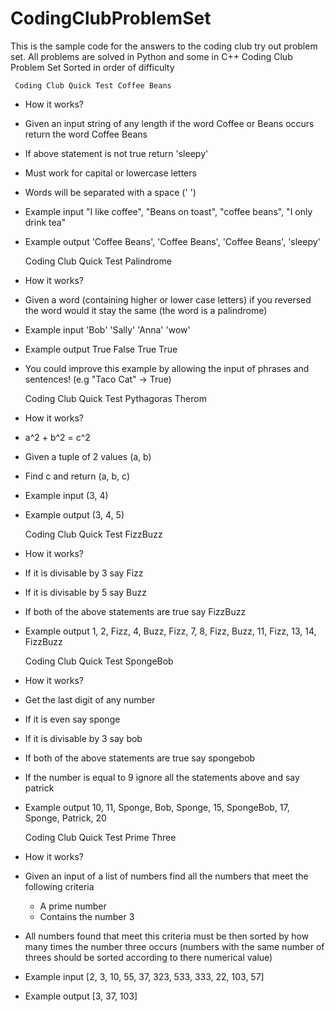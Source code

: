 # CodingClubProblemSet
This is the sample code for the answers to the coding club try out problem set. All problems are solved in Python and some in C++
Coding Club Problem Set
Sorted in order of difficulty


     Coding Club Quick Test Coffee Beans

 - How it works?
 
 - Given an input string of any length if the word Coffee or Beans occurs return the word Coffee Beans
 - If above statement is not true return 'sleepy'
 - Must work for capital or lowercase letters
 - Words will be separated with a space (' ')
 
 - Example input "I like coffee", "Beans on toast", "coffee beans", "I only drink tea"
 - Example output 'Coffee Beans', 'Coffee Beans', 'Coffee Beans', 'sleepy'


      Coding Club Quick Test Palindrome

 - How it works?
 
 - Given a word (containing higher or lower case letters) if you reversed the word would it stay the same (the word is a palindrome)

 - Example input 'Bob' 'Sally' 'Anna' 'wow'
 - Example output True False True True
 
 - You could improve this example by allowing the input of phrases and sentences! (e.g "Taco Cat" -> True)
 
 
      Coding Club Quick Test Pythagoras Therom

 - How it works?
 
 - a^2 + b^2 = c^2
 - Given a tuple of 2 values (a, b)
 - Find c and return (a, b, c)
 
 - Example input (3, 4) 
 - Example output (3, 4, 5)
 
 
      Coding Club Quick Test FizzBuzz

 - How it works?

 - If it is divisable by 3 say Fizz
 - If it is divisable by 5 say Buzz
 - If both of the above statements are true say FizzBuzz
 
 - Example output 1, 2, Fizz, 4, Buzz, Fizz, 7, 8, Fizz, Buzz, 11, Fizz, 13, 14, FizzBuzz
 
 
      Coding Club Quick Test SpongeBob

 - How it works?

 - Get the last digit of any number
 - If it is even say sponge
 - If it is divisable by 3 say bob
 - If both of the above statements are true say spongebob
 - If the number is equal to 9 ignore all the statements above and say patrick
 
 - Example output 10, 11, Sponge, Bob, Sponge, 15, SpongeBob, 17, Sponge, Patrick, 20
 
 
      Coding Club Quick Test Prime Three

 - How it works?
 
 - Given an input of a list of numbers find all the numbers that meet the following criteria
     - A prime number
     - Contains the number 3

 - All numbers found that meet this criteria must be then sorted by how many times the number three occurs
  (numbers with the same number of threes should be sorted according to there numerical value) 
 
 - Example input [2, 3, 10, 55, 37, 323, 533, 333, 22, 103, 57]
 - Example output [3, 37, 103]
